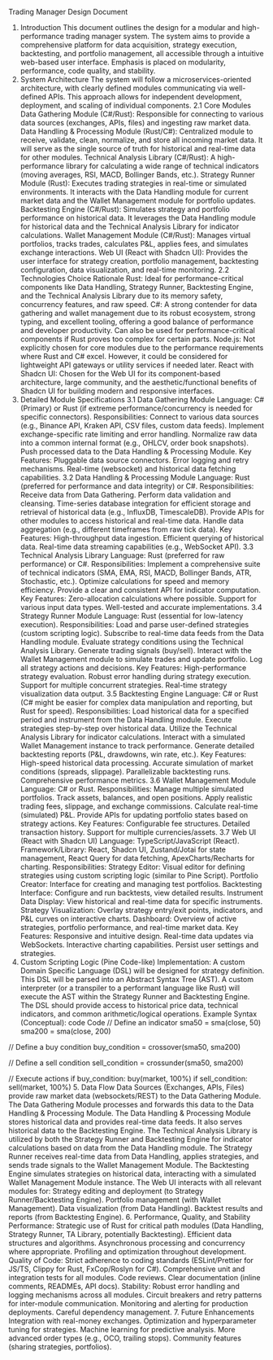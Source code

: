Trading Manager Design Document
1. Introduction
This document outlines the design for a modular and high-performance trading manager system. The system aims to provide a comprehensive platform for data acquisition, strategy execution, backtesting, and portfolio management, all accessible through a intuitive web-based user interface. Emphasis is placed on modularity, performance, code quality, and stability.
2. System Architecture
The system will follow a microservices-oriented architecture, with clearly defined modules communicating via well-defined APIs. This approach allows for independent development, deployment, and scaling of individual components.
2.1 Core Modules
Data Gathering Module (C#/Rust): Responsible for connecting to various data sources (exchanges, APIs, files) and ingesting raw market data.
Data Handling & Processing Module (Rust/C#): Centralized module to receive, validate, clean, normalize, and store all incoming market data. It will serve as the single source of truth for historical and real-time data for other modules.
Technical Analysis Library (C#/Rust): A high-performance library for calculating a wide range of technical indicators (moving averages, RSI, MACD, Bollinger Bands, etc.).
Strategy Runner Module (Rust): Executes trading strategies in real-time or simulated environments. It interacts with the Data Handling module for current market data and the Wallet Management module for portfolio updates.
Backtesting Engine (C#/Rust): Simulates strategy and portfolio performance on historical data. It leverages the Data Handling module for historical data and the Technical Analysis Library for indicator calculations.
Wallet Management Module (C#/Rust): Manages virtual portfolios, tracks trades, calculates P&L, applies fees, and simulates exchange interactions.
Web UI (React with Shadcn UI): Provides the user interface for strategy creation, portfolio management, backtesting configuration, data visualization, and real-time monitoring.
2.2 Technologies Choice Rationale
Rust: Ideal for performance-critical components like Data Handling, Strategy Runner, Backtesting Engine, and the Technical Analysis Library due to its memory safety, concurrency features, and raw speed.
C#: A strong contender for data gathering and wallet management due to its robust ecosystem, strong typing, and excellent tooling, offering a good balance of performance and developer productivity. Can also be used for performance-critical components if Rust proves too complex for certain parts.
Node.js: Not explicitly chosen for core modules due to the performance requirements where Rust and C# excel. However, it could be considered for lightweight API gateways or utility services if needed later.
React with Shadcn UI: Chosen for the Web UI for its component-based architecture, large community, and the aesthetic/functional benefits of Shadcn UI for building modern and responsive interfaces.
3. Detailed Module Specifications
3.1 Data Gathering Module
Language: C# (Primary) or Rust (if extreme performance/concurrency is needed for specific connectors).
Responsibilities:
Connect to various data sources (e.g., Binance API, Kraken API, CSV files, custom data feeds).
Implement exchange-specific rate limiting and error handling.
Normalize raw data into a common internal format (e.g., OHLCV, order book snapshots).
Push processed data to the Data Handling & Processing Module.
Key Features:
Pluggable data source connectors.
Error logging and retry mechanisms.
Real-time (websocket) and historical data fetching capabilities.
3.2 Data Handling & Processing Module
Language: Rust (preferred for performance and data integrity) or C#.
Responsibilities:
Receive data from Data Gathering.
Perform data validation and cleansing.
Time-series database integration for efficient storage and retrieval of historical data (e.g., InfluxDB, TimescaleDB).
Provide APIs for other modules to access historical and real-time data.
Handle data aggregation (e.g., different timeframes from raw tick data).
Key Features:
High-throughput data ingestion.
Efficient querying of historical data.
Real-time data streaming capabilities (e.g., WebSocket API).
3.3 Technical Analysis Library
Language: Rust (preferred for raw performance) or C#.
Responsibilities:
Implement a comprehensive suite of technical indicators (SMA, EMA, RSI, MACD, Bollinger Bands, ATR, Stochastic, etc.).
Optimize calculations for speed and memory efficiency.
Provide a clear and consistent API for indicator computation.
Key Features:
Zero-allocation calculations where possible.
Support for various input data types.
Well-tested and accurate implementations.
3.4 Strategy Runner Module
Language: Rust (essential for low-latency execution).
Responsibilities:
Load and parse user-defined strategies (custom scripting logic).
Subscribe to real-time data feeds from the Data Handling module.
Evaluate strategy conditions using the Technical Analysis Library.
Generate trading signals (buy/sell).
Interact with the Wallet Management module to simulate trades and update portfolio.
Log all strategy actions and decisions.
Key Features:
High-performance strategy evaluation.
Robust error handling during strategy execution.
Support for multiple concurrent strategies.
Real-time strategy visualization data output.
3.5 Backtesting Engine
Language: C# or Rust (C# might be easier for complex data manipulation and reporting, but Rust for speed).
Responsibilities:
Load historical data for a specified period and instrument from the Data Handling module.
Execute strategies step-by-step over historical data.
Utilize the Technical Analysis Library for indicator calculations.
Interact with a simulated Wallet Management instance to track performance.
Generate detailed backtesting reports (P&L, drawdowns, win rate, etc.).
Key Features:
High-speed historical data processing.
Accurate simulation of market conditions (spreads, slippage).
Parallelizable backtesting runs.
Comprehensive performance metrics.
3.6 Wallet Management Module
Language: C# or Rust.
Responsibilities:
Manage multiple simulated portfolios.
Track assets, balances, and open positions.
Apply realistic trading fees, slippage, and exchange commissions.
Calculate real-time (simulated) P&L.
Provide APIs for updating portfolio states based on strategy actions.
Key Features:
Configurable fee structures.
Detailed transaction history.
Support for multiple currencies/assets.
3.7 Web UI (React with Shadcn UI)
Language: TypeScript/JavaScript (React).
Framework/Library: React, Shadcn UI, Zustand/Jotai for state management, React Query for data fetching, ApexCharts/Recharts for charting.
Responsibilities:
Strategy Editor: Visual editor for defining strategies using custom scripting logic (similar to Pine Script).
Portfolio Creator: Interface for creating and managing test portfolios.
Backtesting Interface: Configure and run backtests, view detailed results.
Instrument Data Display: View historical and real-time data for specific instruments.
Strategy Visualization: Overlay strategy entry/exit points, indicators, and P&L curves on interactive charts.
Dashboard: Overview of active strategies, portfolio performance, and real-time market data.
Key Features:
Responsive and intuitive design.
Real-time data updates via WebSockets.
Interactive charting capabilities.
Persist user settings and strategies.
4. Custom Scripting Logic (Pine Code-like)
Implementation:
A custom Domain Specific Language (DSL) will be designed for strategy definition.
This DSL will be parsed into an Abstract Syntax Tree (AST).
A custom interpreter (or a transpiler to a performant language like Rust) will execute the AST within the Strategy Runner and Backtesting Engine.
The DSL should provide access to historical price data, technical indicators, and common arithmetic/logical operations.
Example Syntax (Conceptual):
code
Code
// Define an indicator
sma50 = sma(close, 50)
sma200 = sma(close, 200)

// Define a buy condition
buy_condition = crossover(sma50, sma200)

// Define a sell condition
sell_condition = crossunder(sma50, sma200)

// Execute actions
if buy_condition:
    buy(market, 100%)
if sell_condition:
    sell(market, 100%)
5. Data Flow
Data Sources (Exchanges, APIs, Files) provide raw market data (websockets/REST) to the Data Gathering Module.
The Data Gathering Module processes and forwards this data to the Data Handling & Processing Module.
The Data Handling & Processing Module stores historical data and provides real-time data feeds. It also serves historical data to the Backtesting Engine.
The Technical Analysis Library is utilized by both the Strategy Runner and Backtesting Engine for indicator calculations based on data from the Data Handling module.
The Strategy Runner receives real-time data from Data Handling, applies strategies, and sends trade signals to the Wallet Management Module.
The Backtesting Engine simulates strategies on historical data, interacting with a simulated Wallet Management Module instance.
The Web UI interacts with all relevant modules for:
Strategy editing and deployment (to Strategy Runner/Backtesting Engine).
Portfolio management (with Wallet Management).
Data visualization (from Data Handling).
Backtest results and reports (from Backtesting Engine).
6. Performance, Quality, and Stability
Performance:
Strategic use of Rust for critical path modules (Data Handling, Strategy Runner, TA Library, potentially Backtesting).
Efficient data structures and algorithms.
Asynchronous processing and concurrency where appropriate.
Profiling and optimization throughout development.
Quality of Code:
Strict adherence to coding standards (ESLint/Prettier for JS/TS, Clippy for Rust, FxCop/Roslyn for C#).
Comprehensive unit and integration tests for all modules.
Code reviews.
Clear documentation (inline comments, READMEs, API docs).
Stability:
Robust error handling and logging mechanisms across all modules.
Circuit breakers and retry patterns for inter-module communication.
Monitoring and alerting for production deployments.
Careful dependency management.
7. Future Enhancements
Integration with real-money exchanges.
Optimization and hyperparameter tuning for strategies.
Machine learning for predictive analysis.
More advanced order types (e.g., OCO, trailing stops).
Community features (sharing strategies, portfolios).